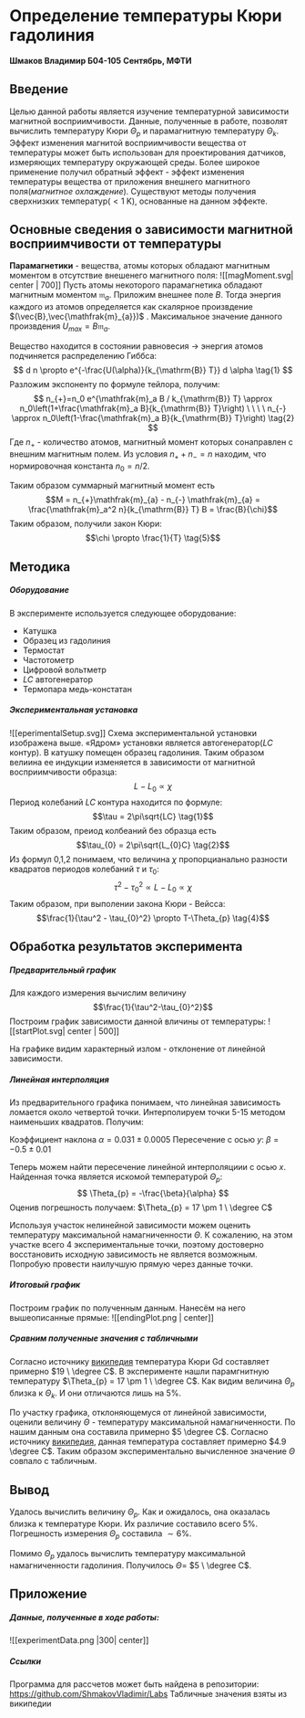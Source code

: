 # Определение температуры Кюри гадолиния
**Шмаков Владимир Б04-105**
**Сентябрь, МФТИ**

## Введение
Целью данной работы является изучение температурной зависимости магнитной восприимчивости. Данные, полученные в работе, позволят вычислить температуру Кюри $\Theta_{p}$ и парамагнитную температуру $\Theta_{k}$. 
Эффект изменения магнитой восприимчивости вещества от температуры может быть использован для проектирования датчиков, измеряющих температуру окружающей среды. 
Более широкое применение получил обратный эффект - эффект изменения температуры вещества от приложения внешнего магнитного поля(*магнитное охлаждение*). Существуют методы получения сверхнизких температур($<1 \ \text{K}$), основанные на данном эффекте. 

## Основные сведения о зависимости магнитной восприимчивости от температуры
**Парамагнетики** - вещества, атомы которых обладают магнитным моментом в отсутствие внешенего магнитного поля:
![[magMoment.svg| center | 700]]
Пусть атомы некоторого парамагнетика обладают магнитным моментом $\mathfrak{m}_{a}$.  Приложим внешнее поле $B$. Тогда энергия каждого из атомов определяется как скалярное произвдение $(\vec{B},\vec{\mathfrak{m}_{a}})$ . Максимальное значение данного произвдения $U_{max} = B\mathfrak{m}_{a}$. 

Вещество находится в состоянии равновесия → энергия атомов подчиняется распределению Гиббса:
$$
d n \propto e^{-\frac{U(\alpha)}{k_{\mathrm{B}} T}} d \alpha \tag{1}
$$
Разложим экспоненту по формуле тейлора, получим:
$$
n_{+}=n_0 e^{\mathfrak{m}_a B / k_{\mathrm{B}} T} \approx n_0\left(1+\frac{\mathfrak{m}_a B}{k_{\mathrm{B}} T}\right) \ \ \ \
n_{-} \approx n_0\left(1-\frac{\mathfrak{m}_a B}{k_{\mathrm{B}} T}\right) \tag{2}
$$
Где $n_{+}$ - количество атомов, магнитный момент которых сонаправлен с внешним магнитным полем.
Из условия $n_{+}+n_{-} = n$ находим, что нормировочная константа $n_{0} = n/2$. 

Таким образом суммарный магнитный момент есть $$M = n_{+}\mathfrak{m}_{a} - n_{-} \mathfrak{m}_{a} = \frac{\mathfrak{m}_a^2 n}{k_{\mathrm{B}} T} B = \frac{B}{\chi}$$
Таким образом, получили закон Кюри:$$\chi \propto \frac{1}{T} \tag{5}$$

## Методика
##### Оборудование
В эксперименте используется следующее оборудование:
- Катушка
- Образец из гадолиния
- Термостат
- Частотометр
- Цифровой вольтметр
- $LC$ автогенератор
- Термопара медь-констатан
##### Экспериментальная установка
![[eperimentalSetup.svg]] 
Схема экспериментальной установки изображена выше. 
«Ядром» установки является автогенератор($LC$ контур). В катушку помещен образец гадолиния. Таким образом велиина ее индукции изменяется в зависимости от  магнитной восприимчивости образца:$$L-L_{0} \propto \chi \tag{0}$$
Период колебаний $LC$ контура находится по формуле:$$\tau = 2\pi\sqrt{LC} \tag{1}$$
Таким образом, преиод колбеаний без образца есть $$\tau_{0} = 2\pi\sqrt{L_{0}C} \tag{2}$$
Из формул 0,1,2 понимаем, что величина $\chi$ пропорцианально разности квадратов периодов колебаний $\tau$ и $\tau_{0}$:
$$\tau^2 - \tau_{0}^2 \propto L - L_{0} \propto \chi \tag{3}$$
Таким образом, при выполении закона Кюри - Вейсса:
$$\frac{1}{\tau^2 - \tau_{0}^2} \propto T-\Theta_{p} \tag{4}$$
## Обработка результатов эксперимента
##### Предварительный график
Для каждого измерения вычислим величину $$\frac{1}{\tau^2-\tau_{0}^2}$$
Построим график зависимости данной вличины от температуры:
![[startPlot.svg| center | 500]]

На графике видим характерный излом - отклонение от линейной зависимости.

##### Линейная интерполяция
Из предварительного графика понимаем, что линейная зависимость ломается около четвертой точки. Интерполируем точки 5-15 методом наименьших квадратов. Получим:

Коэффициент наклона $\alpha = 0.031 \pm 0.0005$
Пересечение с осью $y$: $\beta = -0.5 \pm 0.01$

Теперь можем найти пересечение линейной интерполяциии с осью $x$. Найденная точка является искомой температурой $\Theta_{p}$:
$$
\Theta_{p} = -\frac{\beta}{\alpha}
$$
Оценив погрешность получаем: $\Theta_{p} = 17 \pm 1 \ \degree C$

Используя участок нелинейной зависимости можем оценить температуру максимальной намагниченности $\Theta$. К сожалению, на этом участке всего 4 экспериментальные точки, поэтому достоверно восстановить исходную зависимость не является возможным. Попробую провести наилучшую прямую через данные точки. 
##### Итоговый график
Построим график по полученным данным. Нанесём на него вышеописанные прямые:
![[endingPlot.png | center]]
##### Сравним полученные значения с табличными 
Согласно источнику [википедия](https://ru.wikipedia.org/wiki/%D0%A2%D0%BE%D1%87%D0%BA%D0%B0_%D0%9A%D1%8E%D1%80%D0%B8#:~:text=%D0%A2%D0%BE%CC%81%D1%87%D0%BA%D0%B0%20%D0%9A%D1%8E%D1%80%D0%B8%CC%81%2C%20%D0%B8%D0%BB%D0%B8%20%D1%82%D0%B5%D0%BC%D0%BF%D0%B5%D1%80%D0%B0%D1%82%D1%83%CC%81%D1%80%D0%B0%20%D0%9A%D1%8E%D1%80%D0%B8%CC%81,%D0%9A%D1%8E%D1%80%D0%B8) температура Кюри Gd составляет примерно $19 \ \degree C$. 
В эксперименте нашли парамгнитную температуру $\Theta_{p} = 17 \pm 1 \ \degree C$. 
Как видим величина $\Theta_{p}$ близка к $\Theta_{k}$. И они отличаются лишь на $5 \%$. 

По участку графика, отклоняющемуся от линейной зависимости, оценили величину $\Theta$ - температуру максимальной намагниченности. По нашим данным она составила примерно $5 \degree C$. Согласно источнику [википедия](https://ru.wikipedia.org/wiki/%D0%93%D0%B0%D0%B4%D0%BE%D0%BB%D0%B8%D0%BD%D0%B8%D0%B9), данная температура составляет примерно $4.9 \degree C$. 
Таким образом экспериментально вычисленное значение $\Theta$ совпало с табличным.

## Вывод
Удалось вычислить величину $\Theta_{p}$. Как и ожидалось, она оказалась близка к температуре Кюри. Их различие составило всего $5\%$. 
Погрешность измерения $\Theta_{p}$ составила $\sim 6\%$. 

Помимо $\Theta_{p}$ удалось вычислить температуру максимальной намагниченности гадолиния. Получилось $\Theta =$ $5 \ \degree C$.


## Приложение
##### Данные, полученные в ходе работы:
![[experimentData.png |300| center]]

##### Ссылки
Программа для рассчетов может быть найдена в репозитории: https://github.com/ShmakovVladimir/Labs
Табличные значения взяты из википедии

